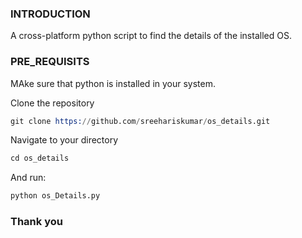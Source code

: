 ### INTRODUCTION

A cross-platform python script to find the details of the installed OS.

### PRE_REQUISITS
MAke sure that python is installed in your system.

Clone the repository
```s
git clone https://github.com/sreehariskumar/os_details.git
```
Navigate to your directory
```s
cd os_details
```

And run: 
```s
python os_Details.py
```


### Thank you
